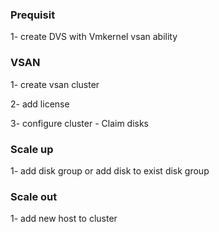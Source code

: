 ### Prequisit
1- create DVS with Vmkernel vsan ability

### VSAN
  1- create vsan cluster

  2- add license

  3- configure cluster
    - Claim disks

### Scale up 
1- add disk group or add disk to exist disk group

### Scale out
1- add new host to cluster



